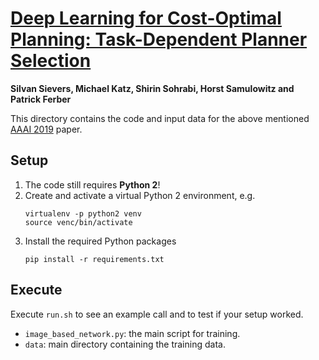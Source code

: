 # [Deep Learning for Cost-Optimal Planning: Task-Dependent Planner Selection](https://ojs.aaai.org/index.php/AAAI/article/view/4767)

**Silvan Sievers, Michael Katz, Shirin Sohrabi, Horst Samulowitz and Patrick Ferber**

This directory contains the code and input data for the above mentioned 
[AAAI 2019](https://aaai.org/Conferences/AAAI-19/) paper.

## Setup

1. The code still requires **Python 2**! 
2. Create and activate a virtual Python 2 environment, e.g. 
   ```
   virtualenv -p python2 venv
   source venc/bin/activate
   ```
3. Install the required Python packages
   ```
   pip install -r requirements.txt
   ```

## Execute

Execute `run.sh` to see an example call and to test if your setup worked.

- `image_based_network.py`: the main script for training.
- `data`: main directory containing the training data.
